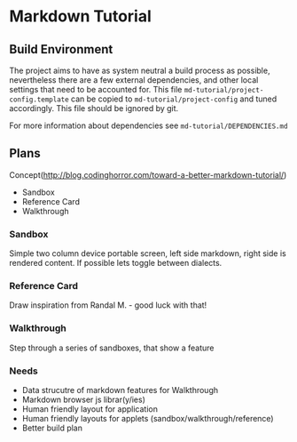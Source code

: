 Markdown Tutorial
=================

## Build Environment

The project aims to have as system neutral a build process as possible,
nevertheless there are a few external dependencies, and other local settings
that need to be accounted for.  This file `md-tutorial/project-config.template`
can be copied to `md-tutorial/project-config` and tuned accordingly.  This file
should be ignored by git.

For more information about dependencies see `md-tutorial/DEPENDENCIES.md`

## Plans

Concept(http://blog.codinghorror.com/toward-a-better-markdown-tutorial/)

* Sandbox
* Reference Card
* Walkthrough

### Sandbox

Simple two column device portable screen, left side markdown, right side is
rendered content.  If possible lets toggle between dialects.

### Reference Card

Draw inspiration from Randal M. - good luck with that!

### Walkthrough

Step through a series of sandboxes, that show a feature

### Needs

* Data strucutre of markdown features for Walkthrough
* Markdown browser js librar(y/ies)
* Human friendly layout for application
* Human friendly layouts for applets (sandbox/walkthrough/reference)
* Better build plan

